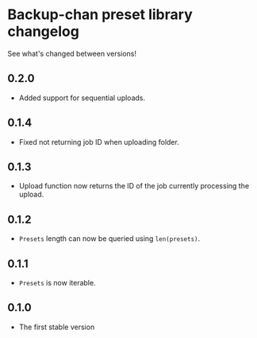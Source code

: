 # Backup-chan preset library changelog

See what's changed between versions!

## 0.2.0

* Added support for sequential uploads.

## 0.1.4

* Fixed not returning job ID when uploading folder.

## 0.1.3

* Upload function now returns the ID of the job currently processing the upload.

## 0.1.2

* `Presets` length can now be queried using `len(presets)`.

## 0.1.1

* `Presets` is now iterable.

## 0.1.0

* The first stable version
